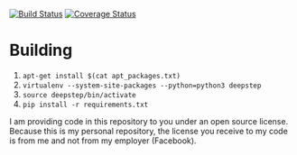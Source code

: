 [![Build Status](https://travis-ci.org/cberner/deepstep.svg?branch=master)](https://travis-ci.org/cberner/deepstep) [![Coverage Status](https://coveralls.io/repos/github/cberner/deepstep/badge.svg?branch=master)](https://coveralls.io/github/cberner/deepstep?branch=master)

Building
========

1. `apt-get install $(cat apt_packages.txt)`
2. `virtualenv --system-site-packages --python=python3 deepstep`
3. `source deepstep/bin/activate`
4. `pip install -r requirements.txt`


I am providing code in this repository to you under an open source license. Because this is my personal repository, the license you receive to my code is from me and not from my employer (Facebook).
